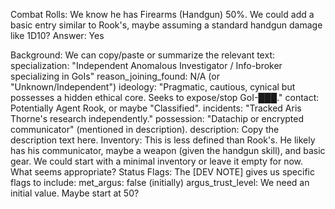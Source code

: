 Combat Rolls: We know he has Firearms (Handgun) 50%. We could add a basic entry similar to Rook's, maybe assuming a standard handgun damage like 1D10? Answer: Yes

Background: We can copy/paste or summarize the relevant text:
specialization: "Independent Anomalous Investigator / Info-broker specializing in GoIs"
reason_joining_found: N/A (or "Unknown/Independent")
ideology: "Pragmatic, cautious, cynical but possesses a hidden ethical core. Seeks to expose/stop GoI-███."
contact: Potentially Agent Rook, or maybe "Classified".
incidents: "Tracked Aris Thorne's research independently."
possession: "Datachip or encrypted communicator" (mentioned in description).
description: Copy the description text here.
Inventory: This is less defined than Rook's. He likely has his communicator, maybe a weapon (given the handgun skill), and basic gear. We could start with a minimal inventory or leave it empty for now. What seems appropriate?
Status Flags: The [DEV NOTE] gives us specific flags to include:
met_argus: false (initially)
argus_trust_level: We need an initial value. Maybe start at 50?